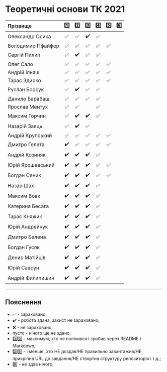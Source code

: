 # Теоретичні основи ТК 2021

| Прізвище          | :one: | :two: | :three: | :four: | :five: | :six: |
| :---------------- |:-------------------------------------:|:-------------------------------------:|:-------------------------------------:|:-------------------------------------:|:-------------------------------------:|:-------------------------------------:|
| Олександр Осика   |:white_check_mark:|:white_check_mark:|:heavy_check_mark:|:white_check_mark:|||
| Володимир Пфайфер |:white_check_mark:|:white_check_mark:|:white_check_mark:|:white_check_mark:|:white_check_mark:||
| Сергій Пилип      |:white_check_mark:|:heavy_check_mark:|:white_check_mark:|:white_check_mark:|||
| Олег Сало         |:white_check_mark:|:white_check_mark:|:white_check_mark:|:white_check_mark:|:white_check_mark:||
| Андрій Ільяш      |:white_check_mark:|:white_check_mark:|:white_check_mark:|:white_check_mark:|:white_check_mark:||
| Тарас Здирко      |:white_check_mark:|:white_check_mark:|:white_check_mark:|:white_check_mark:|:white_check_mark:||
| Руслан Борсук     |:white_check_mark:|:heavy_check_mark:|:white_check_mark:|:white_check_mark:|||
| Данило Барабаш    |:white_check_mark:|:white_check_mark:|:white_check_mark:|:white_check_mark:|||
| Ярослав Ментух    |:white_check_mark:|:white_check_mark:||:white_check_mark:|||
| Максим Горчин     |:white_check_mark:|:heavy_check_mark:|:heavy_check_mark:|:white_check_mark:|||
| Назарій Заяць     |:white_check_mark:|:heavy_check_mark:|:white_check_mark:||||
| Андрій Крупський  |:white_check_mark:|:white_check_mark:|:white_check_mark:|:white_check_mark:|:white_check_mark:||
| Дмитро Гелета     |:heavy_check_mark:|:white_check_mark:|:white_check_mark:|:white_check_mark:|:white_check_mark:||
| Андрій Козиняк    |:heavy_check_mark:|:heavy_check_mark:|:heavy_check_mark:|:white_check_mark:|||
| Юрій Ярошевський  |:heavy_check_mark:|:heavy_check_mark:|:heavy_check_mark:|:white_check_mark:|:white_check_mark:||
| Богдан Сеник      |:heavy_check_mark:|:heavy_check_mark:|:heavy_check_mark:|:white_check_mark:|:white_check_mark:||
| Назар Шах         |:heavy_check_mark:|:heavy_check_mark:|:heavy_check_mark:|:white_check_mark:|||
| Максим Вовк       |:heavy_check_mark:|:heavy_check_mark:|:heavy_check_mark:|:white_check_mark:|||
| Катерина Бесага   |:heavy_check_mark:|:heavy_check_mark:|:heavy_check_mark:|:white_check_mark:|||
| Тарас Княжик      |:heavy_check_mark:|:heavy_check_mark:|:heavy_check_mark:|:white_check_mark:|||
| Юрій Андрейчук    |:heavy_check_mark:|:heavy_check_mark:|:heavy_check_mark:|:white_check_mark:|||
| Дмитро Белена     |:heavy_check_mark:|:heavy_check_mark:|:heavy_check_mark:|:white_check_mark:|||
| Богдан Гусяк      |:heavy_check_mark:|:heavy_check_mark:|:heavy_check_mark:|:white_check_mark:|||
| Денис Матійців    |:heavy_check_mark:|:heavy_check_mark:|:heavy_check_mark:|:white_check_mark:|||
| Юрій Саврун       |:heavy_check_mark:|:heavy_check_mark:|:heavy_check_mark:|:white_check_mark:|||
| Андрій Филипишин  |:heavy_check_mark:|:heavy_check_mark:|:heavy_check_mark:|:white_check_mark:|||




---
## Пояснення
- :white_check_mark: - зараховано;
- :heavy_check_mark: - робота здана, захист не зараховано;
- :x: - не зараховано;
- пусто - нічого ще не здано;
- :three::zero: - максимум, хто не полінився і зробив через README і Markdown;
- :two::five: - і менше, хто НЕ доздав/НЕ правильно завантажив/НЕ прикріпив URL до завдання/НЕ створтив структуру репозиторія і.т.д.;
- :zero: - не здав нічого;
